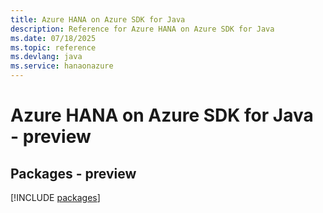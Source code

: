 ```yaml
---
title: Azure HANA on Azure SDK for Java
description: Reference for Azure HANA on Azure SDK for Java
ms.date: 07/18/2025
ms.topic: reference
ms.devlang: java
ms.service: hanaonazure
---
```

# Azure HANA on Azure SDK for Java - preview
## Packages - preview
[!INCLUDE [packages](hana-on-azure-index.md)]